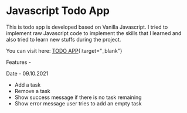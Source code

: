 # Javascript Todo App
This is todo app is developed based on Vanilla Javascript. I tried to implement raw Javascript code to implement the skills that I learned and also tried to learn new stuffs during the project.

You can visit here: [TODO APP](https://akiburrchoton.github.io/javascript_todo_app/){:target="_blank"}



Features - 

Date - 09.10.2021
- Add a task
- Remove a task
- Show success message if there is no task remaining
- Show error message user tries to add an empty task 

